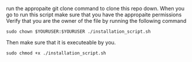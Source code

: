 run the appropaite git clone command to clone this repo down.
When you go to run this script make sure that you have the appropaite permissions
Verify that you are the owner of the file by running the following command
```
sudo chown $YOURUSER:$YOURUSER ./installation_script.sh
```
Then make sure that it is executeable by you.
```
sudo chmod +x ./installation_script.sh
```
